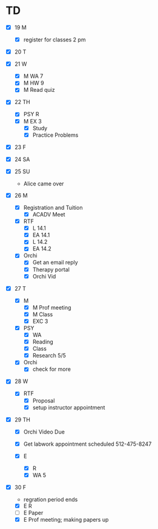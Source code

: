 # TD

- [x] 19 M
  - [x] register for classes 2 pm

- [x] 20 T 

- [x] 21 W 
  - [x] M WA 7 
  - [x] M HW 9 
  - [x] M Read quiz 

- [x] 22 TH 
  - [x] PSY R 
  - [x] M EX 3
    - [x] Study
	- [x] Practice Problems

- [x] 23 F

- [x] 24 SA

- [x] 25 SU
  - Alice came over

- [x] 26 M

  - [x] Registration and Tuition
    - [x] ACADV Meet

  - [x] RTF
    - [x] L  14.1
    - [x] EA 14.1
    - [x] L  14.2
    - [x] EA 14.2

  - [x] Orchi
    - [x] Get an email reply
    - [x] Therapy portal
    - [x] Orchi Vid

- [x] 27 T

  - [x] M
    - [x] M Prof meeting
    - [x] M Class
    - [x] EXC 3

  - [x] PSY 
    - [x] WA 
    - [x] Reading
    - [x] Class 
    - [x] Research 5/5

  - [x] Orchi 
    - [x] check for more

- [x] 28 W 

  - [x] RTF
    - [x] Proposal
    - [x] setup instructor appointment

- [x] 29 TH 
  - [x] Orchi Video Due

  - [x] Get labwork appointment scheduled 512-475-8247

  - [x] E
    - [x] R 
    - [x] WA 5

- [x] 30 F
  - regration period ends
  - [x] E R 
  - [ ] E Paper
  - [x] E Prof meeting; making papers up
